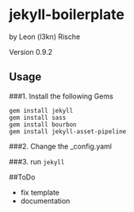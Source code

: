 jekyll-boilerplate
==================
by Leon (l3kn) Rische 

Version 0.9.2

## Usage

###1. Install the following Gems
  
`gem install jekyll`  
`gem install sass`  
`gem install bourbon`  
`gem install jekyll-asset-pipeline`

###2. Change the _config.yaml

###3. run `jekyll`  

##ToDo

* fix template
* documentation

